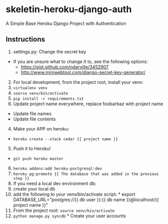 skeletin-heroku-django-auth
===========================

A Simple Base Heroku Django Project with Authentication

Instructions
------------
1. settings.py: Change the secret key
  * If you are unsure what to change it to, see the following options:
    * https://gist.github.com/ndarville/3452907 
    * http://www.miniwebtool.com/django-secret-key-generator/
2. For local development, from the project root, install your venv:
  1. `virtualenv venv`
  2. `source venv/bin/activate`
  3. `pip install -r requirements.txt`
3. Update project name everywhere, replace foobarbaz with project name
  * Update file names
  * Update file contents
4. Make your APP on heroku:
  * `heroku create --stack cedar {{ project name }}`
5. Push it to Heroku!
  * `git push heroku master`
6. `heroku addons:add heroku-postgresql:dev`
7. `heroku pg:promote {{ The database that was added in the previous step }}`
8. If you need a local dev environment db:
  1. create your local db 
  2. add the following to your venv/bin/activate script:
    * export DATABASE_URL="postgres://{{ db user }}:{{ db name }}@localhost/{{ project name }}"
  3. From the project root: `source venv/bin/activate`
  4. `python manage.py syncdb`
    * Create your user accounts
